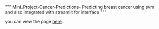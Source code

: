 """ 
Mini_Project-Cancer-Predictions-
Predicting breast cancer using svm and also integrated with streamlit for interface
"""

you can view the page [here](https://areddysathvik-breast-cancer-predictions-streamlitmain-t0q87w.streamlit.app/).
